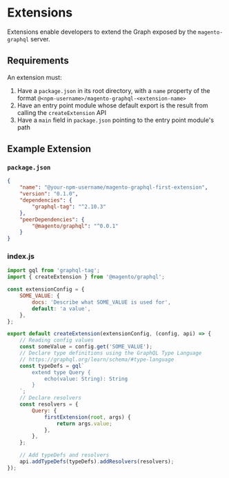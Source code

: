 # Extensions

Extensions enable developers to extend the Graph exposed by the `magento-graphql` server.

## Requirements

An extension must:

1. Have a `package.json` in its root directory, with a `name` property of the format `@<npm-username>/magento-graphql-<extension-name>`
1. Have an entry point module whose default export is the result from calling the `createExtension` API
1. Have a `main` field in `package.json` pointing to the entry point module's path

## Example Extension

### `package.json`

```json
{
    "name": "@your-npm-username/magento-graphql-first-extension",
    "version": "0.1.0",
    "dependencies": {
        "graphql-tag": "^2.10.3"
    },
    "peerDependencies": {
        "@magento/graphql": "^0.0.1"
    }
}
```

### index.js

```js
import gql from 'graphql-tag';
import { createExtension } from '@magento/graphql';

const extensionConfig = {
    SOME_VALUE: {
        docs: 'Describe what SOME_VALUE is used for',
        default: 'a value',
    },
};

export default createExtension(extensionConfig, (config, api) => {
    // Reading config values
    const someValue = config.get('SOME_VALUE');
    // Declare type definitions using the GraphQL Type Language
    // https://graphql.org/learn/schema/#type-language
    const typeDefs = gql`
        extend type Query {
            echo(value: String): String
        }
    `;
    // Declare resolvers
    const resolvers = {
        Query: {
            firstExtension(root, args) {
                return args.value;
            },
        },
    };

    // Add typeDefs and resolvers
    api.addTypeDefs(typeDefs).addResolvers(resolvers);
});
```
